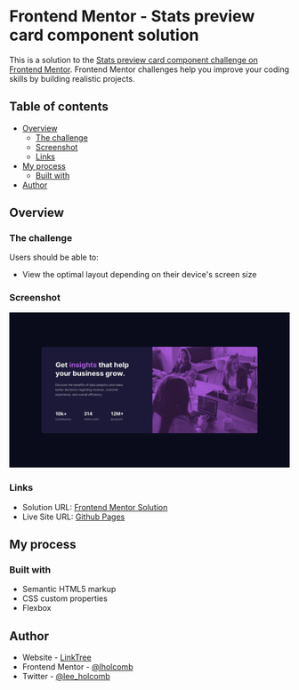 # Frontend Mentor - Stats preview card component solution

This is a solution to the [Stats preview card component challenge on Frontend Mentor](https://www.frontendmentor.io/challenges/stats-preview-card-component-8JqbgoU62). Frontend Mentor challenges help you improve your coding skills by building realistic projects. 

## Table of contents

- [Overview](#overview)
  - [The challenge](#the-challenge)
  - [Screenshot](#screenshot)
  - [Links](#links)
- [My process](#my-process)
  - [Built with](#built-with)
- [Author](#author)

## Overview

### The challenge

Users should be able to:

- View the optimal layout depending on their device's screen size

### Screenshot

![](images/screenshot.jpg)

### Links

- Solution URL: [Frontend Mentor Solution](https://www.frontendmentor.io/solutions/html-and-css-stats-card-Gtp_U62Yc)
- Live Site URL: [Github Pages](https://lholcomb.github.io/Stats-preview-card-component/)

## My process

### Built with

- Semantic HTML5 markup
- CSS custom properties
- Flexbox

## Author

- Website - [LinkTree](https://linktr.ee/lholcomb)
- Frontend Mentor - [@lholcomb](https://www.frontendmentor.io/profile/lholcomb)
- Twitter - [@lee_holcomb](https://www.twitter.com/lee_holcomb)
